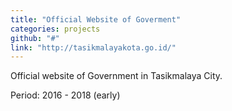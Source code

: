 ```yaml
---
title: "Official Website of Goverment"
categories: projects
github: "#"
link: "http://tasikmalayakota.go.id/"
---
```


Official website of Government in Tasikmalaya City.

Period: 2016 - 2018 (early)
